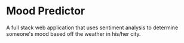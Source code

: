 # Mood Predictor
A full stack web application that uses sentiment analysis to determine someone's mood based off the weather in his/her city.
